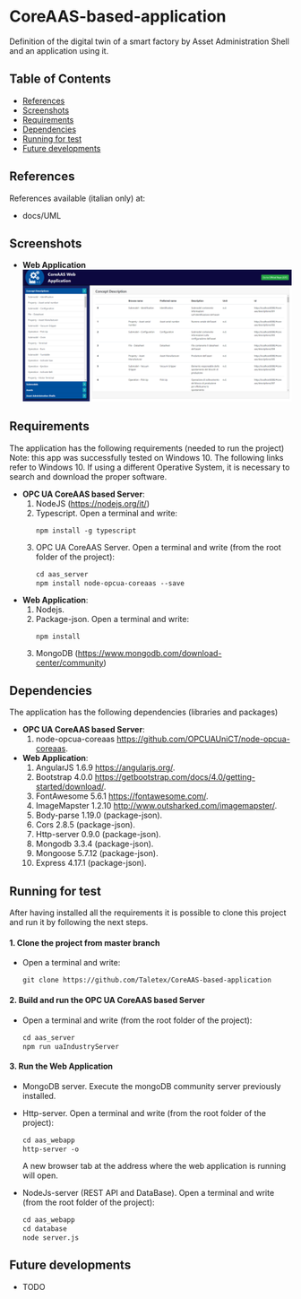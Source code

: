 # CoreAAS-based-application
Definition of the digital twin of a smart factory by Asset Administration Shell and an application using it.


## Table of Contents
- [References](#References)
- [Screenshots](#screenshots)
- [Requirements](#Requirements)
- [Dependencies](#Dependencies)
- [Running for test](#Running-for-test)
- [Future developments](#Future-developments)


## References
References available (italian only) at:
- docs/UML



## Screenshots
- **Web Application**
![screenshot](screenshots/webapp1.png)



## Requirements
The application has the following requirements (needed to run the project)
Note: this app was successfully tested on Windows 10. The following links refer to Windows 10. If using a different Operative System, it is necessary to search and download the proper software. 
- **OPC UA CoreAAS based Server**:
  1. NodeJS (https://nodejs.org/it/)
  2. Typescript. Open a terminal and write:
		```
		npm install -g typescript
		```
  3. OPC UA CoreAAS Server. Open a terminal and write (from the root folder of the project):
		```
		cd aas_server
		npm install node-opcua-coreaas --save
		```
- **Web Application**:
  1. Nodejs.
  2. Package-json. Open a terminal and write:
  		```
		npm install
		```
  3. MongoDB (https://www.mongodb.com/download-center/community)

## Dependencies
The application has the following dependencies (libraries and packages)
- **OPC UA CoreAAS based Server**:
    1. node-opcua-coreaas https://github.com/OPCUAUniCT/node-opcua-coreaas.
- **Web Application**:
    1. AngularJS 1.6.9 https://angularjs.org/.
    2. Bootstrap 4.0.0 https://getbootstrap.com/docs/4.0/getting-started/download/.
    3. FontAwesome 5.6.1 https://fontawesome.com/.
    4. ImageMapster 1.2.10 http://www.outsharked.com/imagemapster/.
    5. Body-parse 1.19.0 (package-json).
    6. Cors 2.8.5 (package-json).
    7. Http-server 0.9.0 (package-json).
    8. Mongodb 3.3.4 (package-json).
    9. Mongoose 5.7.12 (package-json).
    10. Express 4.17.1 (package-json).



## Running for test
After having installed all the requirements it is possible to clone this project and run it by following the next steps. 

#### 1. Clone the project from master branch
- Open a terminal and write:
    ```
    git clone https://github.com/Taletex/CoreAAS-based-application
    ```

#### 2. Build and run the OPC UA CoreAAS based Server
- Open a terminal and write (from the root folder of the project):
	```
	cd aas_server
	npm run uaIndustryServer
	```

#### 3. Run the Web Application
- MongoDB server. Execute the mongoDB community server previously installed.
- Http-server. Open a terminal and write (from the root folder of the project):
	```
	cd aas_webapp
	http-server -o
	```
   A new browser tab at the address where the web application is running will open.

- NodeJs-server (REST API and DataBase). Open a terminal and write (from the root folder of the project):
	```
	cd aas_webapp
	cd database
	node server.js
	```





## Future developments
- TODO
